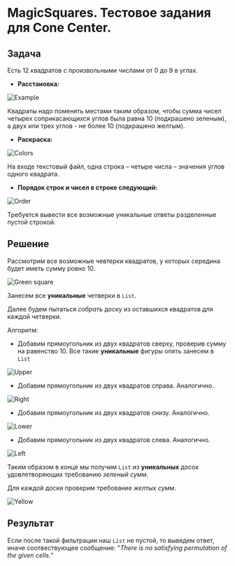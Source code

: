 # MagicSquares. Тестовое задания для Cone Center.

Задача
---
Есть 12 квадратов с произвольными числами от 0 до 9 в углах.
* **Расстановка:**

![Example](https://github.com/maxim092001/MagicSquares/blob/master/src/main/resources/images/example.png)

Квадраты надо поменять местами таким образом, чтобы сумма чисел четырех соприкасающихся углов была равна 10 (подкрашено зеленым), а двух или трех углов - не более 10 (подкрашено желтым).

* **Раскраска:**

![Colors](https://github.com/maxim092001/MagicSquares/blob/master/src/main/resources/images/colors.png)

На входе текстовый файл, одна строка – четыре числа – значения углов одного квадрата. 

* **Порядок строк и чисел в строке следующий:**

![Order](https://github.com/maxim092001/MagicSquares/blob/master/src/main/resources/images/order.png)

Требуется вывести все возможные уникальные ответы разделенные пустой строкой.

Решение
---

Рассмотрим все возможные чевтерки квадратов, у которых середина будет иметь сумму ровно 10. 

![Green square](https://github.com/maxim092001/MagicSquares/blob/master/src/main/resources/images/green_square.png)

Занесем все **уникальные** четверки в ```List```.

Далее будем пытаться *собрать* доску из оставшихся квадратов для каждой четверки.

Алгоритм:
* Добавим прямоугольник из двух квадратов сверху, проверив сумму на равенство 10. Все такие **уникальные** фигуры опять занесем в ```List```

![Upper](https://github.com/maxim092001/MagicSquares/blob/master/src/main/resources/images/upper.png)

* Добавим прямоугольник из двух квадратов справа. Аналогично.

![Right](https://github.com/maxim092001/MagicSquares/blob/master/src/main/resources/images/right.png)

* Добавим прямоугольник из двух квадратов снизу. Аналогично.

![Lower](https://github.com/maxim092001/MagicSquares/blob/master/src/main/resources/images/lower.png)

* Добавим прямоугольник из двух квадратов слева. Аналогично.

![Left](https://github.com/maxim092001/MagicSquares/blob/master/src/main/resources/images/left.png)

Таким образом в конце мы получим ```List``` из **уникальных** досок удовлетворяющих требованию *зеленый сумм*. 

Для каждой доски проверим требование *желтых сумм*.

![Yellow](https://github.com/maxim092001/MagicSquares/blob/master/src/main/resources/images/yellow.png)

Результат
---

Если после такой фильтрации наш ```List``` не пустой, то выведем ответ, иначе соотвествующее сообщение: "*There is no satisfying permutation of the given cells.*"

